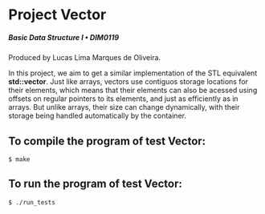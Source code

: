 # Project Vector

##### Basic Data Structure I • DIM0119

Produced by Lucas Lima Marques de Oliveira.

In this project, we aim to get a similar implementation of the STL equivalent **std::vector**. Just like arrays, vectors use contiguos storage locations for their elements, which means that their elements can also be acessed using offsets on regular pointers to its elements, and just as efficiently as in arrays. But unlike arrays, their size can change dynamically, with their storage being handled automatically by the container.

To compile the program of test Vector:
------------------------------------------------
	$ make

To run the program of test Vector:
------------------------------------------------
	$ ./run_tests
